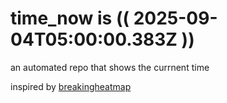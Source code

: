 # time_now is (( 2025-09-04T05:00:00.383Z ))

an automated repo that shows the currnent time

inspired by [breakingheatmap](https://github.com/breakingheatmap/breakingheatmap)